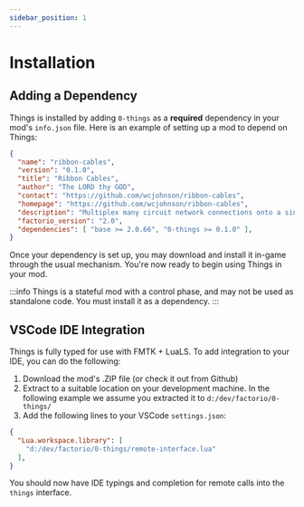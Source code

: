 ```yaml
---
sidebar_position: 1
---
```


# Installation

## Adding a Dependency

Things is installed by adding `0-things` as a **required** dependency in your mod's `info.json` file. Here is an example of setting up a mod to depend on Things:

```json
{
  "name": "ribbon-cables",
  "version": "0.1.0",
  "title": "Ribbon Cables",
  "author": "The LORD thy GOD",
  "contact": "https://github.com/wcjohnson/ribbon-cables",
  "homepage": "https://github.com/wcjohnson/ribbon-cables",
  "description": "Multiplex many circuit network connections onto a single compact cable.",
  "factorio_version": "2.0",
  "dependencies": [ "base >= 2.0.66", "0-things >= 0.1.0" ],
}
```

Once your dependency is set up, you may download and install it in-game through the usual mechanism. You're now ready to begin using Things in your mod.

:::info
Things is a stateful mod with a control phase, and may not be used as standalone code. You must install it as a dependency.
:::

## VSCode IDE Integration

Things is fully typed for use with FMTK + LuaLS. To add integration to your IDE, you can do the following:

1) Download the mod's .ZIP file (or check it out from Github)
2) Extract to a suitable location on your development machine. In the following example we assume you extracted it to `d:/dev/factorio/0-things/`
3) Add the following lines to your VSCode `settings.json`:

```json
{
  "Lua.workspace.library": [
    "d:/dev/factorio/0-things/remote-interface.lua"
  ],
}
```

You should now have IDE typings and completion for remote calls into the `things` interface.
